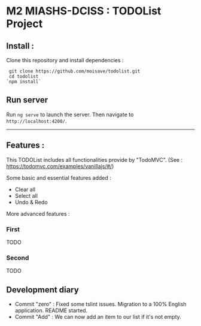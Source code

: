 # M2 MIASHS-DCISS : TODOList Project

## Install :

Clone this repository and install dependencies :

```
 git clone https://github.com/moisave/todolist.git
 cd todolist
`npm install`
```

## Run server

Run `ng serve` to launch the server. Then navigate to `http://localhost:4200/`. 

---

## Features :

This TODOList includes all functionalities provide by "TodoMVC".
(See : https://todomvc.com/examples/vanillajs/#/)

Some basic and essential features added : 

- Clear all
- Select all
- Undo & Redo

More advanced features :

### First

TODO

### Second

TODO

## Development diary

- Commit "zero" : Fixed some tslint issues. Migration to a 100% English application. README started.
- Commit "Add" : We can now add an item to our list if it's not empty.
